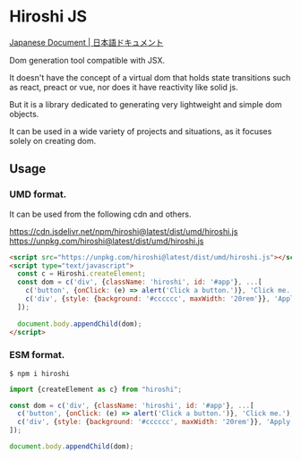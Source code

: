 # Hiroshi JS

[Japanese Document | 日本語ドキュメント](./README_ja.md)

Dom generation tool compatible with JSX.

It doesn't have the concept of a virtual dom that holds state transitions such as react, preact or vue, nor does it have reactivity like solid js.

But it is a library dedicated to generating very lightweight and simple dom objects.

It can be used in a wide variety of projects and situations, as it focuses solely on creating dom.

## Usage

### UMD format.

It can be used from the following cdn and others.

https://cdn.jsdelivr.net/npm/hiroshi@latest/dist/umd/hiroshi.js  
https://unpkg.com/hiroshi@latest/dist/umd/hiroshi.js

```html
<script src="https://unpkg.com/hiroshi@latest/dist/umd/hiroshi.js"></script>
<script type="text/javascript">
  const c = Hiroshi.createElement;
  const dom = c('div', {className: 'hiroshi', id: '#app'}, ...[
    c('button', {onClick: (e) => alert('Click a button.')}, 'Click me.'),
    c('div', {style: {background: '#cccccc', maxWidth: '20rem'}}, 'Apply style.'),
  ]);
  
  document.body.appendChild(dom);
</script>
```

### ESM format.

```shell
$ npm i hiroshi
```

```javascript
import {createElement as c} from "hiroshi";

const dom = c('div', {className: 'hiroshi', id: '#app'}, ...[
  c('button', {onClick: (e) => alert('Click a button.')}, 'Click me.'), 
  c('div', {style: {background: '#cccccc', maxWidth: '20rem'}}, 'Apply style.'), 
]);

document.body.appendChild(dom);
```